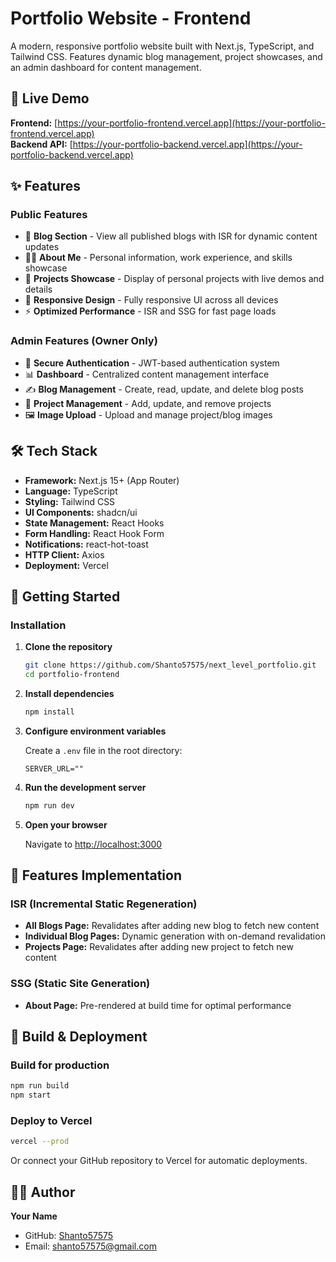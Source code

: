 # Portfolio Website - Frontend

A modern, responsive portfolio website built with Next.js, TypeScript, and Tailwind CSS. Features dynamic blog management, project showcases, and an admin dashboard for content management.

## 🚀 Live Demo

**Frontend:** [https://your-portfolio-frontend.vercel.app](https://your-portfolio-frontend.vercel.app)  
**Backend API:** [https://your-portfolio-backend.vercel.app](https://your-portfolio-backend.vercel.app)

## ✨ Features

### Public Features
- 📝 **Blog Section** - View all published blogs with ISR for dynamic content updates
- 👨‍💻 **About Me** - Personal information, work experience, and skills showcase
- 🚀 **Projects Showcase** - Display of personal projects with live demos and details
- 📱 **Responsive Design** - Fully responsive UI across all devices
- ⚡ **Optimized Performance** - ISR and SSG for fast page loads

### Admin Features (Owner Only)
- 🔐 **Secure Authentication** - JWT-based authentication system
- 📊 **Dashboard** - Centralized content management interface
- ✍️ **Blog Management** - Create, read, update, and delete blog posts
- 🎨 **Project Management** - Add, update, and remove projects
- 🖼️ **Image Upload** - Upload and manage project/blog images

## 🛠️ Tech Stack

- **Framework:** Next.js 15+ (App Router)
- **Language:** TypeScript
- **Styling:** Tailwind CSS
- **UI Components:** shadcn/ui
- **State Management:** React Hooks
- **Form Handling:** React Hook Form
- **Notifications:** react-hot-toast
- **HTTP Client:** Axios
- **Deployment:** Vercel

## 🚦 Getting Started

### Installation

1. **Clone the repository**
   ```bash
   git clone https://github.com/Shanto57575/next_level_portfolio.git
   cd portfolio-frontend
   ```

2. **Install dependencies**
   ```bash
   npm install
   ```

3. **Configure environment variables**
   
   Create a `.env` file in the root directory:
   ```env
   SERVER_URL=""
   ```

4. **Run the development server**
   ```bash
   npm run dev
   ```

5. **Open your browser**
   
   Navigate to [http://localhost:3000](http://localhost:3000)

## 🔑 Features Implementation

### ISR (Incremental Static Regeneration)
- **All Blogs Page:** Revalidates after adding new blog to fetch new content
- **Individual Blog Pages:** Dynamic generation with on-demand revalidation
- **Projects Page:** Revalidates after adding new project to fetch new content

### SSG (Static Site Generation)
- **About Page:** Pre-rendered at build time for optimal performance

## 🚀 Build & Deployment

### Build for production
```bash
npm run build
npm start
```

### Deploy to Vercel
```bash
vercel --prod
```

Or connect your GitHub repository to Vercel for automatic deployments.

## 👨‍💻 Author

**Your Name**
- GitHub: [Shanto57575](https://github.com/Shanto57575)
- Email: shanto57575@gmail.com
